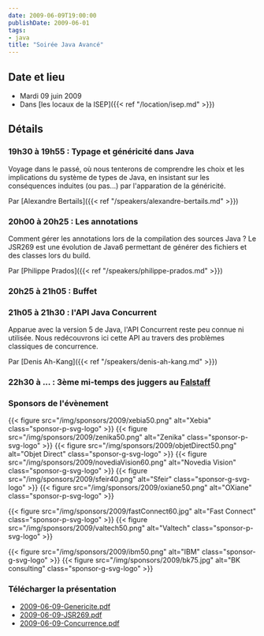 ```yaml
---
date: 2009-06-09T19:00:00
publishDate: 2009-06-01
tags:
- java
title: "Soirée Java Avancé"
---
```


## Date et lieu

* Mardi 09 juin 2009
* Dans [les locaux de la ISEP]({{< ref "/location/isep.md" >}})

## Détails

### 19h30 à 19h55 : Typage et généricité dans Java

Voyage dans le passé, où nous tenterons de comprendre les choix et les implications du système de types de Java, en insistant sur les conséquences induites (ou pas...) par l'apparation de la généricité.

Par [Alexandre Bertails]({{< ref "/speakers/alexandre-bertails.md" >}})

### 20h00 à 20h25 : Les annotations

Comment gérer les annotations lors de la compilation des sources Java ? Le JSR269 est une évolution de Java6 permettant de générer des fichiers et des classes lors du build.

Par [Philippe Prados]({{< ref "/speakers/philippe-prados.md" >}})

### 20h25 à 21h05 : Buffet

### 21h05 à 21h30 : l'API Java Concurrent

Apparue avec la version 5 de Java, l'API Concurrent reste peu connue ni utilisée. Nous redécouvrons ici cette API au travers des problèmes classiques de concurrence.

Par [Denis Ah-Kang]({{< ref "/speakers/denis-ah-kang.md" >}})

### 22h30 à ... : 3ème mi-temps des juggers au [Falstaff](https://goo.gl/maps/NSxajnfvVtjHuggeA)

### Sponsors de l'évènement

{{< figure src="/img/sponsors/2009/xebia50.png" alt="Xebia" class="sponsor-p-svg-logo" >}}
{{< figure src="/img/sponsors/2009/zenika50.png" alt="Zenika" class="sponsor-p-svg-logo" >}}
{{< figure src="/img/sponsors/2009/objetDirect50.png" alt="Objet Direct" class="sponsor-g-svg-logo" >}}
{{< figure src="/img/sponsors/2009/novediaVision60.png" alt="Novedia Vision" class="sponsor-g-svg-logo" >}}
{{< figure src="/img/sponsors/2009/sfeir40.png" alt="Sfeir" class="sponsor-g-svg-logo" >}}
{{< figure src="/img/sponsors/2009/oxiane50.png" alt="OXiane" class="sponsor-p-svg-logo" >}}

{{< figure src="/img/sponsors/2009/fastConnect60.jpg" alt="Fast Connect" class="sponsor-p-svg-logo" >}}
{{< figure src="/img/sponsors/2009/valtech50.png" alt="Valtech" class="sponsor-p-svg-logo" >}}

{{< figure src="/img/sponsors/2009/ibm50.png" alt="IBM" class="sponsor-g-svg-logo" >}}
{{< figure src="/img/sponsors/2009/bk75.jpg" alt="BK consulting" class="sponsor-g-svg-logo" >}}

### Télécharger la présentation

* [2009-06-09-Genericite.pdf](2009-06-09-Genericite.pdf)
* [2009-06-09-JSR269.pdf](2009-06-09-JSR269.pdf)
* [2009-06-09-Concurrence.pdf](2009-06-09-Concurrence.pdf)
